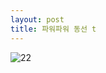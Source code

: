 ```yaml
---
layout: post
title: 파워파워 동선 t
---
```

<head>
<meta http-equiv="refresh" content="7">
</head>

![22](https://user-images.githubusercontent.com/82706829/115135417-44af4900-a053-11eb-95fc-98751bd7c35a.jpg)
